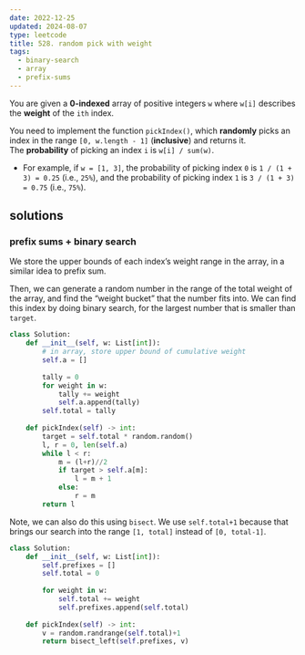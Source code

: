 ```yaml
---
date: 2022-12-25
updated: 2024-08-07
type: leetcode
title: 528. random pick with weight
tags:
  - binary-search
  - array
  - prefix-sums
---
```


You are given a **0-indexed** array of positive integers `w` where `w[i]` describes the **weight** of the `ith` index.

You need to implement the function `pickIndex()`, which **randomly** picks an index in the range `[0, w.length - 1]` (**inclusive**) and returns it. The **probability** of picking an index `i` is `w[i] / sum(w)`.

- For example, if `w = [1, 3]`, the probability of picking index `0` is `1 / (1 + 3) = 0.25` (i.e., `25%`), and the probability of picking index `1` is `3 / (1 + 3) = 0.75` (i.e., `75%`).

## solutions

### prefix sums + binary search

We store the upper bounds of each index’s weight range in the array, in a similar idea to prefix sum.

Then, we can generate a random number in the range of the total weight of the array, and find the “weight bucket” that the number fits into. We can find this index by doing binary search, for the largest number that is smaller than `target`.

```python
class Solution:
	def __init__(self, w: List[int]):
		# in array, store upper bound of cumulative weight
		self.a = []
		
		tally = 0
		for weight in w:
			tally += weight
			self.a.append(tally)
		self.total = tally
	
	def pickIndex(self) -> int:
		target = self.total * random.random()
		l, r = 0, len(self.a)
		while l < r:
			m = (l+r)//2
			if target > self.a[m]:
				l = m + 1
			else:
				r = m
		return l
```

Note, we can also do this using `bisect`. We use `self.total+1` because that brings our search into the range `[1, total]` instead of `[0, total-1]`.

```python
class Solution:
	def __init__(self, w: List[int]):
		self.prefixes = []
		self.total = 0
	  
		for weight in w:
			self.total += weight
			self.prefixes.append(self.total)
	  
	def pickIndex(self) -> int:
		v = random.randrange(self.total)+1
		return bisect_left(self.prefixes, v)
```

